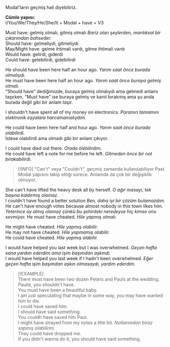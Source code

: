 Modal'ların geçmiş hali diyebiliriz.  

**Cümle yapısı:**  
I/You/We/They/He/She/It + Modal + have + V3  

Must have: gelmiş olmalı, gitmiş olmalı *Bariz olan şeylerden, mantıksal bir çıkarımdan bahseder.*  
Should have: gelmeliydi, gitmeliydi  
May/Might have: gelme ihtimali vardı, gitme ihtimali vardı  
Would have: gelirdi, giderdi  
Could have: gelebilirdi, gidebilirdi  

He should have been here half an hour ago. *Yarım saat önce burada olmalıydı.*  
He must have been here half an hour ago. *Yarım saat önce buraya gelmiş olmalı.*  
"Should have" dediğimizde, buraya gelmiş olmalıydı ama gelmedi anlamı taşırken, "Must have" ise buraya gelmiş ve kanıt bırakmış ama şu anda burada değil gibi bir anlam taşır.  

I shouldn't have spent all of my money on electronics. *Paramın tamamını elektronik eşyalara harcamamalıydım.*  

He could have been here half and hour ago. *Yarım saat önce burada olabilirdi.*  
İstese olabilirdi ama olmadı gibi bir anlam çıkıyor.  

I could have died out there. *Orada ölebilirdim.*  
He could have left a note for me before he left. *Gitmeden önce bir not bırakabilirdi.*  

> [!INFO] "Can't" veya "Couldn't", geçmiş zamanda kullanılabiliyor Past Modal yapısını takip ettiği sürece. Anlamda da çok bir değişiklik olmuyor.  

She can't have lifted the heavy desk all by herself. *O ağır masayı, tek başına kaldırmış olamaz.*  
I couldn't have found a better solution *Ben, daha iyi bir çözüm bulamazdım.*  
He can't have enough votes because almost nobody in this town likes him. *Yeterince oy almış olamaz çünkü bu şehirdeki neredeyse hiç kimse onu sevmiyor.* He must have cheated. *Hile yapmış olmalı.*  

He might have cheated. *Hile yapmış olabilir.*  
He may not have cheated. *Hile yapmamış olabilir.*  
He could have cheated. *Hile yapmış olabilir.*  

I would have helped you last week but I was overwhelmed. *Geçen hafta sana yardım ederdim ama işim başımdan aşkındı.*  
I would have helped you last week if I hadn't been overwhelmed. *Eğer geçen hafta işim başımdan aşkın olmasaydı, yardım ederdim.*  

> [!EXAMPLE]  
> There must have been two dozen Peters and Pauls at the wedding.  
> Paulie, you shouldn't have.  
> You must have been a beautiful baby.  
> I am just speculating that maybe in some way, you may have wanted him to die.  
> I could have saved him.  
> I should have said something.  
> You couldh have saved him Paul.  
> I might have strayed from my notes a litte bit. *Notlarımdan biraz sapmış olabilirim.*  
> They could have dropped me.  
> If you didn't wanna do it, you should have said something.  
